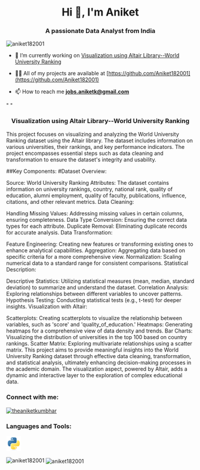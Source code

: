 <h1 align="center">Hi 👋, I'm Aniket</h1>
<h3 align="center">A passionate Data Analyst from India</h3>

<p align="left"> <img src="https://komarev.com/ghpvc/?username=aniket182001&label=Profile%20views&color=0e75b6&style=flat" alt="aniket182001" /> </p>

- 🔭 I’m currently working on [Visualization using Altair Library--World University Ranking](https://github.com/Aniket182001/Visualization-using-Altair-Library---World-University-Ranking)

- 👨‍💻 All of my projects are available at [https://github.com/Aniket182001](https://github.com/Aniket182001)

- 📫 How to reach me **jobs.aniketk@gmail.com**

<p>"  "</p> 

<h3 align="center">Visualization using Altair Library--World University Ranking</h3>

This project focuses on visualizing and analyzing the World University Ranking dataset using the Altair library. The dataset includes information on various universities, their rankings, and key performance indicators. The project encompasses essential steps such as data cleaning and transformation to ensure the dataset's integrity and usability.


##Key Components:
#Dataset Overview:

Source: World University Ranking
Attributes: The dataset contains information on university rankings, country, national rank, quality of education, alumni employment, quality of faculty, publications, influence, citations, and other relevant metrics.
Data Cleaning:

Handling Missing Values: Addressing missing values in certain columns, ensuring completeness.
Data Type Conversion: Ensuring the correct data types for each attribute.
Duplicate Removal: Eliminating duplicate records for accurate analysis.
Data Transformation:

Feature Engineering: Creating new features or transforming existing ones to enhance analytical capabilities.
Aggregation: Aggregating data based on specific criteria for a more comprehensive view.
Normalization: Scaling numerical data to a standard range for consistent comparisons.
Statistical Description:

Descriptive Statistics: Utilizing statistical measures (mean, median, standard deviation) to summarize and understand the dataset.
Correlation Analysis: Exploring relationships between different variables to uncover patterns.
Hypothesis Testing: Conducting statistical tests (e.g., t-test) for deeper insights.
Visualization with Altair:

Scatterplots: Creating scatterplots to visualize the relationship between variables, such as 'score' and 'quality_of_education.'
Heatmaps: Generating heatmaps for a comprehensive view of data density and trends.
Bar Charts: Visualizing the distribution of universities in the top 100 based on country rankings.
Scatter Matrix: Exploring multivariate relationships using a scatter matrix.
This project aims to provide meaningful insights into the World University Ranking dataset through effective data cleaning, transformation, and statistical analysis, ultimately enhancing decision-making processes in the academic domain. The visualization aspect, powered by Altair, adds a dynamic and interactive layer to the exploration of complex educational data.


<h3 align="left">Connect with me:</h3>
<p align="left">
<a href="https://linkedin.com/in/theaniketkumbhar" target="blank"><img align="center" src="https://raw.githubusercontent.com/rahuldkjain/github-profile-readme-generator/master/src/images/icons/Social/linked-in-alt.svg" alt="theaniketkumbhar" height="30" width="40" /></a>
</p>

<h3 align="left">Languages and Tools:</h3>
<p align="left"> <a href="https://www.python.org" target="_blank" rel="noreferrer"> <img src="https://raw.githubusercontent.com/devicons/devicon/master/icons/python/python-original.svg" alt="python" width="40" height="40"/> </a> </p>

<p><img align="left" src="https://github-readme-stats.vercel.app/api/top-langs?username=aniket182001&show_icons=true&locale=en&layout=compact" alt="aniket182001" /></p>

<p>&nbsp;<img align="center" src="https://github-readme-stats.vercel.app/api?username=aniket182001&show_icons=true&locale=en" alt="aniket182001" /></p>


